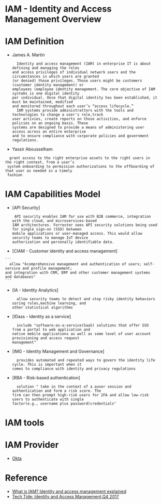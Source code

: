 # IAM - Identity and Access Management Overview
  
# IAM Definition

  - James A. Martin

    ```
      Identity and access management (IAM) in enterprise IT is about defining and managing the roles
    and access privileges of individual network users and the circumstances in which users are granted
    (or denied) those privileges. Those users might be customers (customer identity management) or
    employees (employee identity management. The core objective of IAM systems is one digital identity
    per individual. Once that digital identity has been established, it must be maintained, modified 
    and monitored throughout each user’s “access lifecycle.”
      IAM systems provide administrattors with the tools and technologies to change a user's role,track
    user activies, create reports on those activities, and enforce policies on an ongoing basis. These
    systems are designed to provide a means of administering user access across an entire enterprise 
    and to ensure compliance with corporate policies and government regulations.
    ```

  - Yassir Abousselham

   ```
     grant access to the right enterprise assets to the right users in the right context, from a user’s
    system onboarding to permission authorizations to the offboarding of that user as needed in a timely 
    fashion     
   ```
 
# IAM Capabilities Model
 
  - [API Security]
   
    ```
     API security enables IAM for use with B2B commerce, integration with the cloud, and microservices-based 
    IAM architectures. Forrester sees API security solutions being used for single sign-on (SSO) between
    mobile applications or user-managed access. This would allow security teams to manage IoT device
    authorization and personally identifiable data.
    ```

   - [CIAM - Customer identity and access management]
    
    ```
      allow "kcomprehensive management and authentication of users; self-service and profile management;
    and integration with CRM, ERP and other customer management systems and databases"
    ```

  - [IA - Identity Analytics]

    ```
      allow security teams to detect and stop risky identity behaviors usring rules,machine learning, and
    other statistical algorithms
    ```

  - [IDass - Identity as a service]

    ```
      include "software-as-a-service(SaaS) solutions that offer SSO from a portal to web application and 
    native mobile applications as well as some level of user account provisioning and access request 
    management"
    ```

  - [IMG - Identity Management and Governance]
 
    ```
      provides automated and repeated ways to govern the identity life cycle. This is important when it 
    comes to compliance with identity and privacy regulations
    ```

  - [RBA - Risk-based authentication]
 
    ```
      solution " take in the context of a auser session and authentication and form a risk score. The 
    firm can then prompt high-risk users for 2FA and allow low-risk users to authenticate with single
    factor(e.g., username plus password)credentials"
    ```

# IAM tools

# IAM Provider

  - [Okta](https://www.okta.com )

# Reference

 - [What is IAM? Identity and access management explained](https://www.csoonline.com/article/2120384/identity-management/what-is-iam-identity-and-access-management-explained.html )
 - [Tech Tide: Identity and Access Management,Q4 2017](https://www.forrester.com/report/The+Forrester+Tech+Tide+Identity+And+Access+Management+Q4+2017/-/E-RES127871# )
